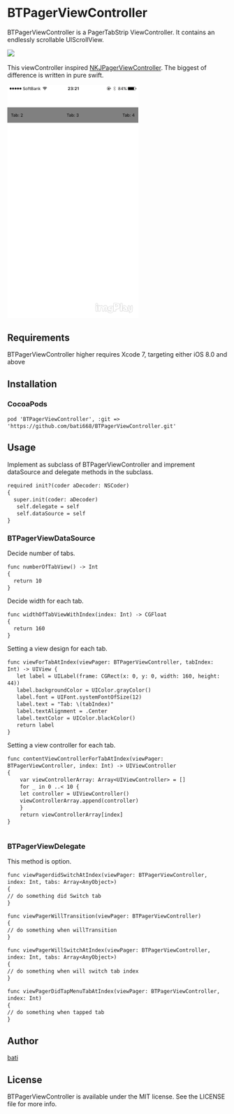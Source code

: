 # BTPagerViewController


BTPagerViewController is a PagerTabStrip ViewController.
It contains an endlessly scrollable UIScrollView.

<img src="./swipe.gif" width="300" />

This viewController inspired [NKJPagerViewController](https://github.com/nakajijapan/NKJPagerViewController). The biggest of difference is written in pure swift.

<img src="./BTPagerViewController.GIF" width="300" />

## Requirements

BTPagerViewController higher requires Xcode 7, targeting either iOS 8.0 and above
## Installation

### CocoaPods

```
pod 'BTPagerViewController', :git => 'https://github.com/bati668/BTPagerViewController.git'
```

## Usage

Implement as subclass of BTPagerViewController and imprement dataSource and delegate methods in the subclass.

```
required init?(coder aDecoder: NSCoder) 
{
  super.init(coder: aDecoder)
   self.delegate = self
   self.dataSource = self
}

```

### BTPagerViewDataSource

Decide number of tabs.

```objc
func numberOfTabView() -> Int
{
  return 10
}
```

Decide width for each tab.

```
func widthOfTabViewWithIndex(index: Int) -> CGFloat
{
  return 160
}
```

Setting a view design for each tab.

```objc
func viewForTabAtIndex(viewPager: BTPagerViewController, tabIndex: Int) -> UIView {
   let label = UILabel(frame: CGRect(x: 0, y: 0, width: 160, height: 44))
   label.backgroundColor = UIColor.grayColor()
   label.font = UIFont.systemFontOfSize(12)
   label.text = "Tab: \(tabIndex)"
   label.textAlignment = .Center
   label.textColor = UIColor.blackColor()
   return label
}
```

Setting a view controller for each tab.

```objc
func contentViewControllerForTabAtIndex(viewPager: BTPagerViewController, index: Int) -> UIViewController
{
    var viewControllerArray: Array<UIViewController> = []
    for _ in 0 ..< 10 {
    let controller = UIViewController()
    viewControllerArray.append(controller)
    }
    return viewControllerArray[index]
}


```

### BTPagerViewDelegate

This method is option.

```objc
func viewPagerdidSwitchAtIndex(viewPager: BTPagerViewController, index: Int, tabs: Array<AnyObject>)
{
// do something did Switch tab
}
```

```objc
func viewPagerWillTransition(viewPager: BTPagerViewController)
{
// do something when willTransition
}
```

```objc
func viewPagerWillSwitchAtIndex(viewPager: BTPagerViewController, index: Int, tabs: Array<AnyObject>)
{
// do something when will switch tab index
}
```

```objc
func viewPagerDidTapMenuTabAtIndex(viewPager: BTPagerViewController, index: Int)
{
// do something when tapped tab 
}
```

## Author

[bati](https://www.facebook.com/hiroshi.chiba.54)


## License

BTPagerViewController is available under the MIT license. See the LICENSE file for more info.

